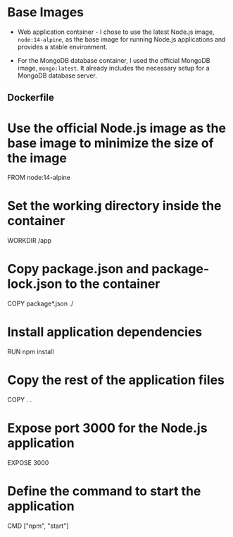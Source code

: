# Base Images

- Web application container - I chose to use the latest Node.js image, `node:14-alpine`, as the base image for running Node.js applications and provides a stable environment.

- For the MongoDB database container, I used the official MongoDB image, `mongo:latest`. It already includes the necessary setup for a MongoDB database server.

## Dockerfile

# Use the official Node.js image as the base image to minimize the size of the image
FROM node:14-alpine

# Set the working directory inside the container
WORKDIR /app

# Copy package.json and package-lock.json to the container
COPY package*.json ./

# Install application dependencies
RUN npm install

# Copy the rest of the application files
COPY . .

# Expose port 3000 for the Node.js application
EXPOSE 3000

# Define the command to start the application
CMD ["npm", "start"]